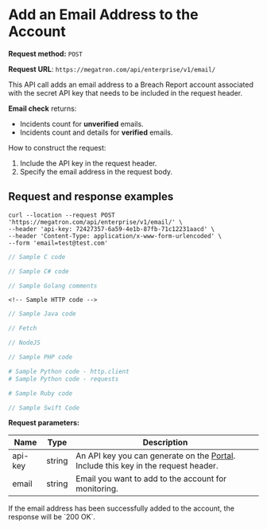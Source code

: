 # Add an Email Address to the Account

**Request method:** `POST`

**Request URL**: `https://megatron.com/api/enterprise/v1/email/`

This API call adds an email address to a Breach Report account associated with the secret API key that needs to be included in the request header. 


**Email check** returns:

* Incidents count for **unverified** emails.
* Incidents count and details for **verified** emails.

How to construct the request:
1. Include the API key in the request header.
2. Specify the email address in the request body.

## Request and response examples

```shell
curl --location --request POST 'https://megatron.com/api/enterprise/v1/email/' \
--header 'api-key: 72427357-6a59-4e1b-87fb-71c12231aacd' \
--header 'Content-Type: application/x-www-form-urlencoded' \
--form 'email=test@test.com'
```

```c
// Sample C code
```

```csharp
// Sample C# code
```


```go
// Sample Golang comments
```

```http
<!-- Sample HTTP code --> 
```


```java
// Sample Java code
```

```javascript
// Fetch
```

```javascript
// NodeJS
```

```php
// Sample PHP code
```

```python
# Sample Python code - http.client
# Sample Python code - requests
```

```ruby
# Sample Ruby code 
```

```swift
// Sample Swift Code
```


**Request parameters:**

| Name | Type | Description |
| ------ | ------ | ------ |
| api-key | string | An API key you can generate on the [Portal](https://megatron.com/portal/user-api). Include this key in the request header. |
| email | string | Email you want to add to the account for monitoring. |



<aside class="success">
If the email address has been successfully added to the account, the response will be `200 OK`. 
</aside>
